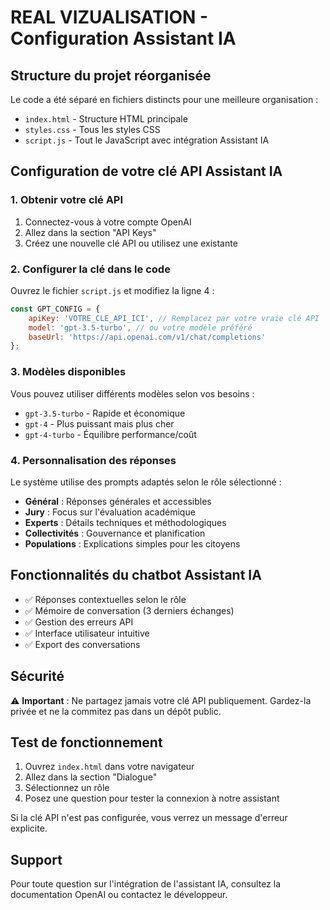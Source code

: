 # REAL VIZUALISATION - Configuration Assistant IA

## Structure du projet réorganisée

Le code a été séparé en fichiers distincts pour une meilleure organisation :

- `index.html` - Structure HTML principale
- `styles.css` - Tous les styles CSS
- `script.js` - Tout le JavaScript avec intégration Assistant IA

## Configuration de votre clé API Assistant IA

### 1. Obtenir votre clé API

1. Connectez-vous à votre compte OpenAI
2. Allez dans la section "API Keys" 
3. Créez une nouvelle clé API ou utilisez une existante

### 2. Configurer la clé dans le code

Ouvrez le fichier `script.js` et modifiez la ligne 4 :

```javascript
const GPT_CONFIG = {
    apiKey: 'VOTRE_CLE_API_ICI', // Remplacez par votre vraie clé API
    model: 'gpt-3.5-turbo', // ou votre modèle préféré
    baseUrl: 'https://api.openai.com/v1/chat/completions'
};
```

### 3. Modèles disponibles

Vous pouvez utiliser différents modèles selon vos besoins :

- `gpt-3.5-turbo` - Rapide et économique
- `gpt-4` - Plus puissant mais plus cher
- `gpt-4-turbo` - Équilibre performance/coût

### 4. Personnalisation des réponses

Le système utilise des prompts adaptés selon le rôle sélectionné :

- **Général** : Réponses générales et accessibles
- **Jury** : Focus sur l'évaluation académique
- **Experts** : Détails techniques et méthodologiques
- **Collectivités** : Gouvernance et planification
- **Populations** : Explications simples pour les citoyens

## Fonctionnalités du chatbot Assistant IA

- ✅ Réponses contextuelles selon le rôle
- ✅ Mémoire de conversation (3 derniers échanges)
- ✅ Gestion des erreurs API
- ✅ Interface utilisateur intuitive
- ✅ Export des conversations

## Sécurité

⚠️ **Important** : Ne partagez jamais votre clé API publiquement. Gardez-la privée et ne la commitez pas dans un dépôt public.

## Test de fonctionnement

1. Ouvrez `index.html` dans votre navigateur
2. Allez dans la section "Dialogue"
3. Sélectionnez un rôle
4. Posez une question pour tester la connexion à notre assistant

Si la clé API n'est pas configurée, vous verrez un message d'erreur explicite.

## Support

Pour toute question sur l'intégration de l'assistant IA, consultez la documentation OpenAI ou contactez le développeur.

